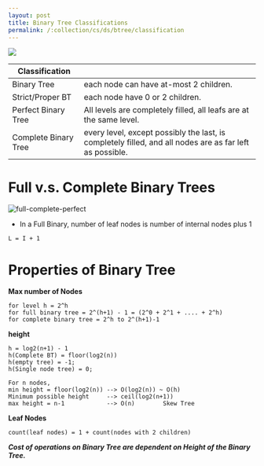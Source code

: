 ```yaml
---
layout: post
title: Binary Tree Classifications
permalink: /:collection/cs/ds/btree/classification
---
```


![]({{site.cdn}}/cse/ds/tree/btree/btree-classification.png)

|Classification||
|---|---|
|Binary Tree|each node can have at-most 2 children.|
|Strict/Proper BT|each node have 0 or 2 children.|
|Perfect Binary Tree|All levels are completely filled, all leafs are at the same level.|
|Complete Binary Tree|every level, except possibly the last, is completely filled, and all nodes are as far left as possible.|

# Full v.s. Complete Binary Trees

![full-complete-perfect]({{site.cdn}}/cse/ds/tree/btree/full-complete-perfect.png)

* In a Full Binary, number of leaf nodes is number of internal nodes plus 1

```
L = I + 1
```

# Properties of Binary Tree
**Max number of Nodes**
```
for level h = 2^h
for full binary tree = 2^(h+1) - 1 = (2^0 + 2^1 + .... + 2^h)
for complete binary tree = 2^h to 2^(h+1)-1
```
**height**
```
h = log2(n+1) - 1
h(Complete BT) = floor(log2(n))
h(empty tree) = -1;
h(Single node tree) = 0;

For n nodes,
min height = floor(log2(n)) --> O(log2(n)) ~ O(h)
Minimum possible height     --> ceil(log2(n+1))
max height = n-1            --> O(n)        Skew Tree
```
**Leaf Nodes**
```
count(leaf nodes) = 1 + count(nodes with 2 children)
```
***Cost of operations on Binary Tree are dependent on Height of the Binary Tree.***